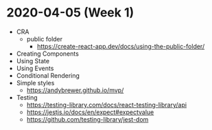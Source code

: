 # 2020-04-05 (Week 1)

* CRA
  * public folder
    * https://create-react-app.dev/docs/using-the-public-folder/
* Creating Components
* Using State
* Using Events
* Conditional Rendering
* Simple styles
  * https://andybrewer.github.io/mvp/
* Testing
  * https://testing-library.com/docs/react-testing-library/api
  * https://jestjs.io/docs/en/expect#expectvalue
  * https://github.com/testing-library/jest-dom